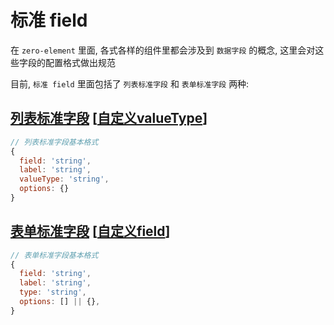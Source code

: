 # 标准 field

在 `zero-element` 里面, 各式各样的组件里都会涉及到 `数据字段` 的概念, 这里会对这些字段的配置格式做出规范

目前, `标准 field` 里面包括了 `列表标准字段` 和 `表单标准字段` 两种:

## [列表标准字段](./listField/README.md) [[自定义valueType](./listField/自定义列表valueType.md)]

```javascript
// 列表标准字段基本格式
{
  field: 'string',
  label: 'string',
  valueType: 'string',
  options: {}
}
```

## [表单标准字段](./formField/README.md) [[自定义field](./formField/自定义表单field.md)]

```javascript
// 表单标准字段基本格式
{
  field: 'string',
  label: 'string',
  type: 'string',
  options: [] || {},
}
```
